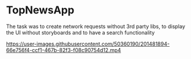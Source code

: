# TopNewsApp
The task was to create network requests without 3rd party libs, to display the UI without storyboards and to have a search functionality 


https://user-images.githubusercontent.com/50360190/201481894-66e756f4-ccf1-467b-82f3-f08c90754d12.mp4


